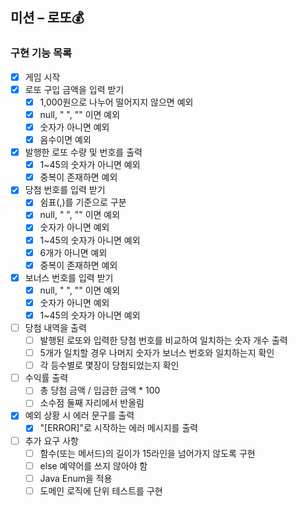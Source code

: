## 미션 – 로또💰

### 구현 기능 목록

- [x] 게임 시작
- [x] 로또 구입 금액을 입력 받기
    - [x] 1,000원으로 나누어 떨어지지 않으면 예외
    - [x] null, " ", "" 이면 예외
    - [x] 숫자가 아니면 예외
    - [x] 음수이면 예외
- [x] 발행한 로또 수량 및 번호를 출력
  - [x] 1~45의 숫자가 아니면 예외
  - [x] 중복이 존재하면 예외
- [x] 당첨 번호를 입력 받기
    - [x] 쉼표(,)를 기준으로 구분
    - [x] null, " ", "" 이면 예외
    - [x] 숫자가 아니면 예외
    - [x] 1~45의 숫자가 아니면 예외
    - [x] 6개가 아니면 예외
    - [x] 중복이 존재하면 예외
- [x] 보너스 번호를 입력 받기
    - [x] null, " ", "" 이면 예외
    - [x] 숫자가 아니면 예외
    - [x] 1~45의 숫자가 아니면 예외
- [ ] 당첨 내역을 출력
    - [ ] 발행된 로또와 입력한 당첨 번호를 비교하여 일치하는 숫자 개수 출력
    - [ ] 5개가 일치할 경우 나머지 숫자가 보너스 번호와 일치하는지 확인
    - [ ] 각 등수별로 몇장이 당첨되었는지 확인
- [ ] 수익률 출력
    - [ ] 총 당첨 금액 / 입금한 금액 * 100
    - [ ] 소수점 둘째 자리에서 반올림
- [x] 예외 상황 시 에러 문구를 출력
  - [x] "[ERROR]"로 시작하는 에러 메시지를 출력
- [ ] 추가 요구 사항
    - [ ] 함수(또는 메서드)의 길이가 15라인을 넘어가지 않도록 구현
    - [ ] else 예약어를 쓰지 않아야 함
    - [ ] Java Enum을 적용
    - [ ] 도메인 로직에 단위 테스트를 구현
